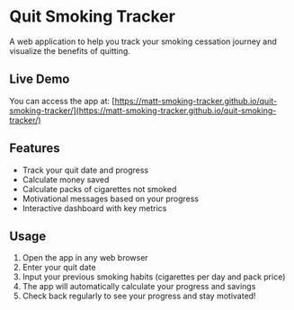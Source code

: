 # Quit Smoking Tracker

A web application to help you track your smoking cessation journey and visualize the benefits of quitting.

## Live Demo

You can access the app at: [https://matt-smoking-tracker.github.io/quit-smoking-tracker/](https://matt-smoking-tracker.github.io/quit-smoking-tracker/)

## Features

- Track your quit date and progress
- Calculate money saved
- Calculate packs of cigarettes not smoked
- Motivational messages based on your progress
- Interactive dashboard with key metrics

## Usage

1. Open the app in any web browser
2. Enter your quit date
3. Input your previous smoking habits (cigarettes per day and pack price)
4. The app will automatically calculate your progress and savings
5. Check back regularly to see your progress and stay motivated!
